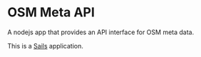 # OSM Meta API

A nodejs app that provides an API interface for OSM meta data.

This is a [Sails](http://sailsjs.org) application.
